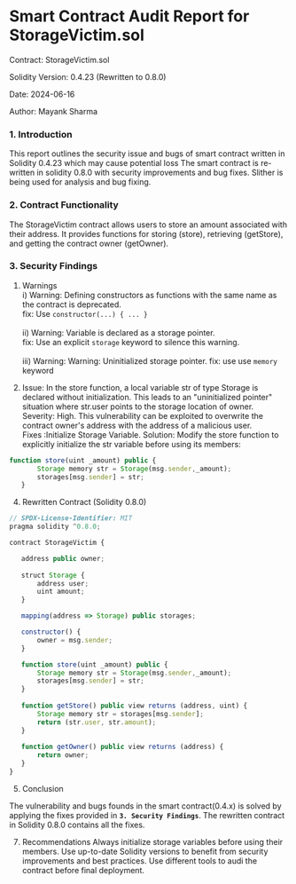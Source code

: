 # Smart Contract Audit Report for StorageVictim.sol
Contract: StorageVictim.sol

Solidity Version: 0.4.23 (Rewritten to 0.8.0)

Date: 2024-06-16

Author: Mayank Sharma

### 1. Introduction
This report outlines the security issue and bugs of smart contract written in Solidity 0.4.23 which may cause potential loss  The smart contract is re-written in solidity 0.8.0 with security improvements and bug fixes. Slither is being used for analysis and bug fixing.

### 2. Contract Functionality
The StorageVictim contract allows users to store an amount associated with their address. It provides functions for storing (store), retrieving (getStore), and getting the contract owner (getOwner).

### 3. Security Findings
1) Warnings <br>
i) Warning: Defining constructors as functions with the same name as the contract is deprecated.<br>
    fix: Use ```constructor(...) { ... }```<br><br>
ii) Warning: Variable is declared as a storage pointer.<br>
    fix: Use an explicit `storage` keyword to silence this warning.<br><br>
iii) Warning:  Warning: Uninitialized storage pointer.
    fix: use use ```memory``` keyword 

2) Issue: In the store function, a local variable str of type Storage is declared without initialization. This leads to an "uninitialized pointer" situation where str.user points to the storage location of owner.<br>
Severity: High. This vulnerability can be exploited to overwrite the contract owner's address with the address of a malicious user.<br>
Fixes :Initialize Storage Variable.
Solution: Modify the store function to explicitly initialize the str variable before using its members:
```javascript
function store(uint _amount) public {
       Storage memory str = Storage(msg.sender,_amount);
       storages[msg.sender] = str;
   }
```
4. Rewritten Contract (Solidity 0.8.0)

```javascript
// SPDX-License-Identifier: MIT
pragma solidity ^0.8.0;

contract StorageVictim {

   address public owner;
   
   struct Storage {
       address user;
       uint amount;
   }

   mapping(address => Storage) public storages;

   constructor() {
       owner = msg.sender;
   }

   function store(uint _amount) public {
       Storage memory str = Storage(msg.sender,_amount);
       storages[msg.sender] = str;
   }
   
   function getStore() public view returns (address, uint) {
       Storage memory str = storages[msg.sender];
       return (str.user, str.amount);
   }
   
   function getOwner() public view returns (address) {
       return owner;
   }
}
```

5. Conclusion

The vulnerability and bugs founds in the smart contract(0.4.x) is solved by applying the fixes provided in <b>```3. Security Findings```</b>. The rewritten contract in Solidity 0.8.0 contains all the fixes.

7. Recommendations
Always initialize storage variables before using their members.
Use up-to-date Solidity versions to benefit from security improvements and best practices.
Use different tools to audi the contract before final deployment.
